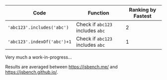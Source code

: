 Code | Function | Ranking by Fastest
---- | -------- | ------------------
`'abc123'.includes('abc')` | Check if `abc123` includes `abc` | 2
`'abc123'.indexOf('abc')+1` | Check if `abc123` includes `abc` | 1

Very much a work-in-progress...

Results are averaged between https://jsbench.me/ and https://jsbench.github.io/.
